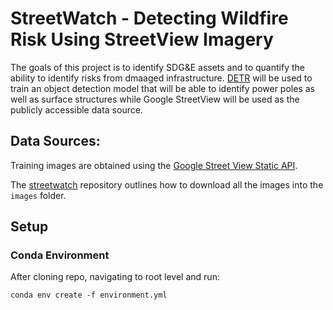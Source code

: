 # StreetWatch - Detecting Wildfire Risk Using StreetView Imagery

The goals of this project is to identify SDG&E assets and to quantify the ability to identify risks from dmaaged infrastructure. [DETR](https://github.com/facebookresearch/detr/) will be used to train an object detection model that will be able to identify power poles as well as surface structures while Google StreetView will be used as the publicly accessible data source.

## Data Sources:
Training images are obtained using the [Google Street View Static API](https://developers.google.com/maps/documentation/streetview/overview).

The [streetwatch](https://github.com/pdashk/streetwatch) repository outlines how to download all the images into the `images` folder.


## Setup

### Conda Environment
After cloning repo, navigating to root level and run:
```
conda env create -f environment.yml
```
